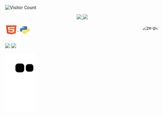 
![Visitor Count](https://komarev.com/ghpvc/?username=joseHbernardino)

<div align="center">
  <a href="https://github.com/joseHbernardino">
  <img height="180em" src="https://github-readme-stats.vercel.app/api?username=joseHbernardino&show_icons=true&theme=dark&include_all_commits=true&count_private=true"/>
  <img height="180em" src="https://github-readme-stats.vercel.app/api/top-langs/?username=joseHbernardino&layout=compact&langs_count=7&theme=dark"/>
</div>
  
<div style="display: inline_block"><br>
  <img align="center" alt="ze-HTML" height="30" width="40" src="https://raw.githubusercontent.com/devicons/devicon/master/icons/html5/html5-original.svg">
  <img align="center" alt="ze-Python" height="30" width="40" src="https://raw.githubusercontent.com/devicons/devicon/master/icons/python/python-original.svg">
  <img align="right" alt="ze-pic" height="150" style="border-radius:50px;" src="https://miro.medium.com/max/1400/1*U3WRRwLx3zeDkHmIVGLJdw.gif">
</div>
  
  ##
  
  <div>  
  <a href = "mailto:josehenrique9870@hotmail.com"><img src="https://img.shields.io/badge/-Gmail-%23333?style=for-the-badge&logo=gmail&logoColor=white" target="_blank"></a>
  <a href="https://www.linkedin.com/in/bernardino-jose/" target="_blank"><img src="https://img.shields.io/badge/-LinkedIn-%230077B5?style=for-the-badge&logo=linkedin&logoColor=white" target="_blank"></a> 
 
  ![Snake animation](https://github.com/joseHbernardino/joseHbernardino/blob/output/github-contribution-grid-snake.svg)
 
</div>
